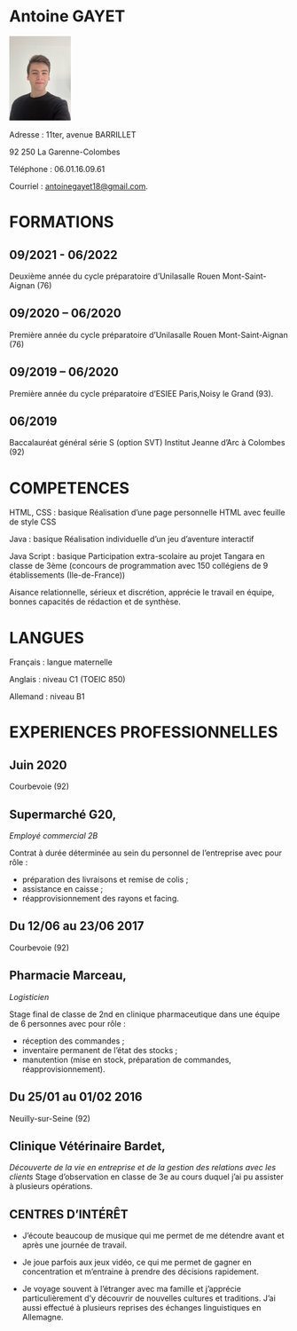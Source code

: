 # Antoine GAYET #

![photo](/photo_cv.jpg "smile")

Adresse : 	11ter, avenue BARRILLET 

92 250 La Garenne-Colombes   

Téléphone :	06.01.16.09.61

Courriel : 	[antoinegayet18@gmail.com](https://mail.google.com/mail/u/0/?pli=1#inbox).

# FORMATIONS #

## 09/2021 - 06/2022 ##
Deuxième année du cycle préparatoire d’Unilasalle Rouen Mont-Saint-Aignan (76)

## 09/2020 – 06/2020 ##
Première année du cycle préparatoire d’Unilasalle Rouen Mont-Saint-Aignan (76)

## 09/2019 – 06/2020 ##
Première année du cycle préparatoire d’ESIEE Paris,Noisy le Grand (93).

## 06/2019 ##
Baccalauréat général série S (option SVT)
Institut Jeanne d’Arc à Colombes (92)
 
# COMPETENCES #

HTML, CSS : basique
Réalisation d’une page personnelle HTML
avec feuille de style CSS

Java : basique
Réalisation individuelle d’un jeu d’aventure interactif

Java Script : basique
Participation extra-scolaire au projet Tangara en classe de 3ème (concours de programmation avec 150 collégiens de 9 établissements (Ile-de-France))

Aisance relationnelle, sérieux et discrétion, apprécie le travail en équipe, bonnes capacités de rédaction et de synthèse.

# LANGUES #

Français : langue maternelle

Anglais : niveau C1 (TOEIC 850)

Allemand : niveau B1

# EXPERIENCES PROFESSIONNELLES #

## Juin 2020 ##
Courbevoie (92)

## Supermarché G20, ##

*Employé commercial 2B* 

Contrat à durée déterminée au sein du personnel de l’entreprise avec pour rôle :
* préparation des livraisons et remise de colis ;
* assistance en caisse ;
* réapprovisionnement des rayons et facing.

## Du 12/06 au 23/06 2017 ##
Courbevoie (92)

## Pharmacie Marceau, ##  

*Logisticien*

Stage final de classe de 2nd en clinique pharmaceutique dans une équipe de 6 personnes avec pour rôle :
* réception des commandes ;
* inventaire permanent de l’état des     stocks ;
* manutention (mise en stock, préparation de commandes, réapprovisionnement).

## Du 25/01 au 01/02 2016 ##
Neuilly-sur-Seine (92)

## Clinique Vétérinaire Bardet, ##  
*Découverte de la vie en entreprise et de la gestion des relations avec les clients* 
Stage d’observation en classe de 3e au cours duquel j’ai pu assister à plusieurs opérations.

## CENTRES D’INTÉRÊT ##

* J’écoute beaucoup de musique qui me permet de me détendre avant et après une journée de travail.

* Je joue parfois aux jeux vidéo, ce qui me permet de gagner en concentration et m’entraine à prendre des décisions rapidement.

* Je voyage souvent à l’étranger avec ma famille et j’apprécie particulièrement d’y découvrir de nouvelles cultures et traditions. J’ai aussi effectué à plusieurs reprises des échanges linguistiques en Allemagne.


